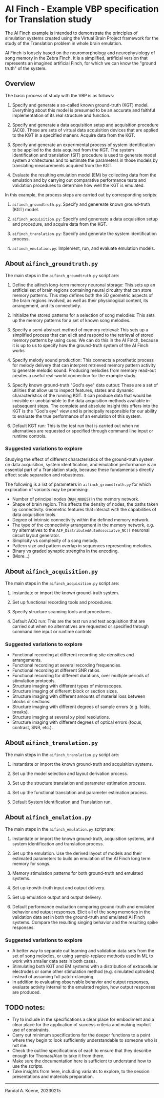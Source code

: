 # AI Finch - Example VBP specification for Translation study

The AI Finch example is intended to demonstrate the principles of simulation systems
created using the Virtual Brain Project framework for the study of the Translation
problem in whole brain emulation.

AI Finch is loosely based on the neuromorphology and neurophysiology of song memory
in the Zebra Finch. It is a simplified, artificial version that represents an
imagined artificial Finch, for which we can know the "ground truth" of the system.

## Overview

The basic process of study with the VBP is as follows:

1. Specify and generate a so-called known ground-truth (KGT) model. Everything
   about this model is presumed to be an accurate and faithful implementation of
   its real structure and function.

2. Specify and generate a data acquisition setup and acquisition procedure (ACQ).
   These are sets of virtual data acquisition devices that are applied to the
   KGT in a specified manenr. Acquire data from the KGT.

3. Specify and generate an experimental process of system identification to be
   applied to the data acquired from the KGT. The system identification and
   translation (SIT) procedure is used to generate model system architectures
   and to estimate the parameters in those models by translating measurements
   acquired from the KGT.

4. Evaluate the resulting emulation model (EM) by collecting data from the emulation
   and by carrying out comparative performance tests and validation procedures to
   determine how well the KGT is emulated.

In this example, the process steps are carried out by corresponding scripts:

1. `aifinch_groundtruth.py`: Specify and genereate known ground-truth (KGT) model.

2. `aifinch_acquisition.py`: Specify and genereate a data acquisition setup and
   procedure, and acquire data from the KGT.

3. `aifinch_translation.py`: Specify and generate the system identification process.

4. `aifinch_emulation.py`: Implement, run, and evaluate emulation models.

## About `aifinch_groundtruth.py`

The main steps in the `aifinch_groundtruth.py` script are:

1. Define the aifinch long-term memory neuronal storage:
   This sets up an artificial set of brain regions containing neural circuitry that
   can store memory patterns. This step defines both the 3D geometric aspects of the
   brain regions involved, as well as their physiological content, its arrangement,
   and its connectivity.

2. Initialize the stored patterns for a selection of song melodies:
   This sets up the memory patterns for a set of known song melodies.

3. Specify a semi-abstract method of memory retrieval:
   This sets up a simplified process that can elicit and respond to the retrieval
   of stored memory patterns by using cues. We can do this in the AI Finch, because
   it is up to us to specify how the ground-truth system of the AI Finch works

4. Specify melody sound production:
   This connects a prosthetic process for melody delivery that can interpret retrieved
   memory pattern activity to generate melodic sound. Producing melodies from memory
   read-out creates a useful real-world connection for the example study.

5. Specify known ground-truth "God's eye" data output:
   These are a set of utilities that allow us to inspect features, states and dynamic
   characteristics of the running KGT. It can produce data that would be invisible or
   unobtainable to the data acquisition methods available in subsequent steps. The
   complete and absolute insight this offers into the KGT is the "God's eye" view and
   is principally responsible for our ability to evaluate the true performance of an
   emulation of this system.

6. Default KGT run:
   This is the test run that is carried out when no alternatives are requested or
   specified through command line input or runtime controls.

### Suggested variations to explore

Studying the effect of different characteristics of the ground-truth system on data
acquisition, system identification, and emulation performance is an essential part of
a Translation study, because these fundamentals directly affect scale separation and
robustness.

The following is a list of parameters in `aifinch_groundtruth.py` for which exploration
of variants may be promising:

- Number of principal nodes (`NUM_NODES`) in the memory network.
- Shape of brain region. This affects the density of nodes, the paths taken by
  connectivity. Geometric features that interact with the capabilities of data
  acquisition tools.
- Degree of intrinsic connectivity within the defined memory network.
- The type of the connectivity arrangement in the memory network, e.g. try alternatives
  to the `AIF_DistributedAutoAssociatve_NC()` neuronal circuit layout generator.
- Simplicity vs complexity of a song melody.
- Pattern size and pattern overlap in sequences representing melodies.
- Binary vs graded synaptic strengths in the encoding.
- (More...)

## About `aifinch_acquisition.py`

The main steps in the `aifinch_acquisition.py` script are:

1. Instantiate or import the known ground-truth system.

2. Set up functional recording tools and procedures.

3. Specify structure scanning tools and procedures.

4. Default ACQ run:
   This are the test run and test acquisition that are carried out when no alternatives
   are requested or specified through command line input or runtime controls.

### Suggested variations to explore

- Functional recording at different recording site densities and arrangements.
- Functional recording at several recording frequencies.
- Functional recording at different SNR ratios.
- Functional recording for different durations, over multiple periods of stimulation protocols.
- Structure imaging with different types of microscopes.
- Structure imaging of different block or section sizes.
- Structure imaging with different amounts of material loss between blocks or sections.
- Structure imaging with different degrees of sample errors (e.g. folds, breaks).
- Structure imaging at several xy pixel resolutions.
- Structure imaging with different degrees of optical errors (focus, contrast, SNR, etc.).

## About `aifinch_translation.py`

The main steps in the `aifinch_translation.py` script are:

1. Instantiate or import the known ground-truth and acquisition systems.

2. Set up the model selection and layout derivation process.

3. Set up the structure translation and parameter estimation process.

4. Set up the functional translation and parameter estimation process.

5. Default System Identification and Translation run.

## About `aifinch_emulation.py`

The main steps in the `aifinch_emulation.py` script are:

1. Instantiate or import the known ground-truth, acquisition systems, and system identification
   and translation process.

2. Set up the emulation.
   Use the derived layout of models and their estimated parameters to build an
   emulation of the AI Finch long term memory for songs.

3. Memory stimulation patterns for both ground-truth and emulated systems.

4. Set up knowth-truth input and output delivery.

5. Set up emulation output and output delivery.

6. Default performance evaluation comparing ground-truth and emulated behavior and output responses.
   Elicit all of the song memories in the validation data set in both the ground-truth and emulated
   AI Finch systems. Compare the resulting singing behavior and the resulting spike responses.

### Suggested variations to explore

- A better way to separate out learning and validation data sets from the set of song melodies,
  or using sample-replace methods used in ML to work with smaller data sets in both cases.
- Stimulating both KGT and EM systems with a distribution of extracellular electrodes or some
  other stimulation method (e.g. simulated optrodes) instead of assuming full patch-clamping.
- In addition to evaluating observable behavior and output responses, evaluate activity internal
  to the emulated region, how output responses are produced.

## TODO notes:

- Try to include in the specifications a clear place for embodiment and a clear place for the application
  of success criteria and making explicit use of constraints.
- Carry out minimum specifications for the deeper functions to a point where they begin to look sufficiently
  understandable to someone who is not me.
- Check the outline specifications of each to ensure that they describe enough for Thomas/Alan to take it from there.
- Make sure the documentation here is sufficient to understand how to use the scripts.
- Take insights from here, including variants to explore, to the session presentations and materials preparation.

---
Randal A. Koene, 20230215
